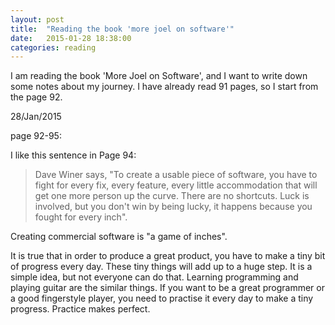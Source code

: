 ```yaml
---
layout: post
title:  "Reading the book 'more joel on software'"
date:   2015-01-28 18:38:00
categories: reading
---
```


I am reading the book 'More Joel on Software', and I want to write down 
some notes about my journey. I have already read 91 pages, so I start 
from the page 92. 

28/Jan/2015

page 92-95: 

I like this sentence in Page 94: 

> Dave Winer says, "To create a usable piece of software, you have to fight
> for every fix, every feature, every little accommodation that will get one 
> more person up the curve. There are no shortcuts. Luck is involved, but you
> don't win by being lucky, it happens because you fought for every inch". 

Creating commercial software is "a game of inches". 

It is true that in order to produce a great product, you have to make a tiny bit 
of progress every day. These tiny things will add up to a huge step. It is a simple 
idea, but not everyone can do that. Learning programming and playing guitar are the 
similar things. If you want to be a great programmer or a good fingerstyle player, you 
need to practise it every day to make a tiny progress. Practice makes perfect. 

